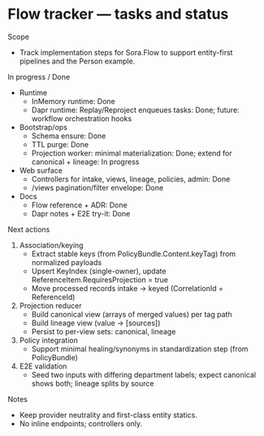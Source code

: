 # Flow tracker — tasks and status

Scope
- Track implementation steps for Sora.Flow to support entity-first pipelines and the Person example.

In progress / Done
- Runtime
  - InMemory runtime: Done
  - Dapr runtime: Replay/Reproject enqueues tasks: Done; future: workflow orchestration hooks
- Bootstrap/ops
  - Schema ensure: Done
  - TTL purge: Done
  - Projection worker: minimal materialization: Done; extend for canonical + lineage: In progress
- Web surface
  - Controllers for intake, views, lineage, policies, admin: Done
  - /views pagination/filter envelope: Done
- Docs
  - Flow reference + ADR: Done
  - Dapr notes + E2E try-it: Done

Next actions
1) Association/keying
   - Extract stable keys (from PolicyBundle.Content.keyTag) from normalized payloads
   - Upsert KeyIndex (single-owner), update ReferenceItem.RequiresProjection = true
   - Move processed records intake → keyed (CorrelationId = ReferenceId)
2) Projection reducer
   - Build canonical view (arrays of merged values) per tag path
   - Build lineage view (value → [sources])
   - Persist to per-view sets: canonical, lineage
3) Policy integration
   - Support minimal healing/synonyms in standardization step (from PolicyBundle)
4) E2E validation
   - Seed two inputs with differing department labels; expect canonical shows both; lineage splits by source

Notes
- Keep provider neutrality and first-class entity statics.
- No inline endpoints; controllers only.
